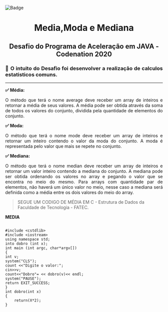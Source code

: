 ![Badge](https://img.shields.io/static/v1?label=JAVA&message=framework&color=red&style=for-the-badge&logo=JAVA)



<h1 align="center"> Media,Moda e Mediana </h1>
<h2 align="center"> Desafio do Programa de Aceleração em JAVA - Codenation 2020 </h2>

<h3 align="justify"> 📌 O intuito do Desafio  foi desenvolver a realização de calculos estatisticos comuns. 
 </h3>
 
 -------

<p align="justify"> <b>✅ Média:</b></p>
<p align="justify">O método que terá o nome average deve receber um array de inteiros e retornar a média de seus valores. 
A média pode ser obtida através da soma de todos os valores do conjunto, dividida pela quantidade de elementos do conjunto.</p>

<p align="justify"><b> ✅ Moda:</b></p>
<p align="justify">O método que terá o nome mode deve receber um array de inteiros e retornar um inteiro contendo o valor da moda do conjunto. 
A moda é representada pelo valor que mais se repete no conjunto.</p>

<p align="justify"><b> ✅ Mediana:</b></p>
<p align="justify">O método que terá o nome median deve receber um array de inteiros e retornar um valor inteiro contendo a mediana do conjunto. A mediana pode ser obtida ordenando os valores no array e pegando o valor que se encontra no meio do mesmo. Para arrays com quantidade par de elementos, não haverá um único valor no meio, nesse caso a mediana será definida
como a média entre os dois valores do meio do array.</p>


>  SEGUE UM CODIGO DE MÉDIA EM C - Estrutura de Dados da Faculdade de Tecnologia - FATEC. 

<p><b> MEDIA</b></P>


```

#include <cstdlib>
#include <iostream>
using namespace std;
into dobro (int x);
int main (int argc, char*argv[])
{
int v;
system("CLS");
count <<"Digite o valor:";
cin>>v;
count<<"Dobro"= << dobro(v)<< endl;
system("PAUSE");
return EXIT_SUCCESS;	
}
int dobro(int x)
{
	return(X*2);
}

```

